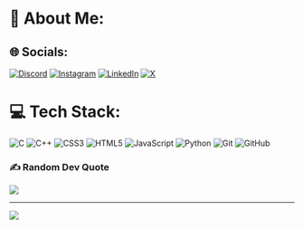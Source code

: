 # 💫 About Me:


## 🌐 Socials:
[![Discord](https://img.shields.io/badge/Discord-%237289DA.svg?logo=discord&logoColor=white)](https://discord.gg/https://discord.com/invite/4mth9kG3) [![Instagram](https://img.shields.io/badge/Instagram-%23E4405F.svg?logo=Instagram&logoColor=white)](https://instagram.com/lakshaysingal04) [![LinkedIn](https://img.shields.io/badge/LinkedIn-%230077B5.svg?logo=linkedin&logoColor=white)](https://linkedin.com/in/lakshay-singal-409085247/) [![X](https://img.shields.io/badge/X-black.svg?logo=X&logoColor=white)](https://x.com/Lakshay__singal) 

# 💻 Tech Stack:
![C](https://img.shields.io/badge/c-%2300599C.svg?style=for-the-badge&logo=c&logoColor=white) ![C++](https://img.shields.io/badge/c++-%2300599C.svg?style=for-the-badge&logo=c%2B%2B&logoColor=white) ![CSS3](https://img.shields.io/badge/css3-%231572B6.svg?style=for-the-badge&logo=css3&logoColor=white) ![HTML5](https://img.shields.io/badge/html5-%23E34F26.svg?style=for-the-badge&logo=html5&logoColor=white) ![JavaScript](https://img.shields.io/badge/javascript-%23323330.svg?style=for-the-badge&logo=javascript&logoColor=%23F7DF1E) ![Python](https://img.shields.io/badge/python-3670A0?style=for-the-badge&logo=python&logoColor=ffdd54) ![Git](https://img.shields.io/badge/git-%23F05033.svg?style=for-the-badge&logo=git&logoColor=white) ![GitHub](https://img.shields.io/badge/github-%23121011.svg?style=for-the-badge&logo=github&logoColor=white)



### ✍️ Random Dev Quote
![](https://quotes-github-readme.vercel.app/api?type=horizontal&theme=radical)







<!--### 😂 Random Dev Meme
<img src='https://memer-new.vercel.app/' style="height: 400px;"/>-->

---
[![](https://visitcount.itsvg.in/api?id=Lakshaysingal&icon=0&color=0)](https://visitcount.itsvg.in)


